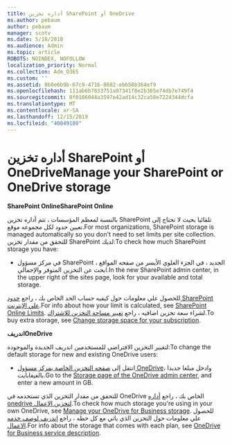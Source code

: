 ```yaml
---
title: أداره تخزين SharePoint أو OneDrive
ms.author: pebaum
author: pebaum
manager: scotv
ms.date: 5/18/2018
ms.audience: Admin
ms.topic: article
ROBOTS: NOINDEX, NOFOLLOW
localization_priority: Normal
ms.collection: Adm_O365
ms.custom: ''
ms.assetid: 8b0e6b9b-67c9-4716-8602-ebb58b364ef9
ms.openlocfilehash: 111ab6b7833751a97341f8e2b365e74db7e749f4
ms.sourcegitcommit: 0f0186044a3597e42ad14c32ca58e7224344dcfa
ms.translationtype: MT
ms.contentlocale: ar-SA
ms.lasthandoff: 12/15/2019
ms.locfileid: "40049180"
---
```

# <a name="manage-your-sharepoint-or-onedrive-storage"></a><span data-ttu-id="53de6-102">أداره تخزين SharePoint أو OneDrive</span><span class="sxs-lookup"><span data-stu-id="53de6-102">Manage your SharePoint or OneDrive storage</span></span>

 <span data-ttu-id="53de6-103">**SharePoint Online**</span><span class="sxs-lookup"><span data-stu-id="53de6-103">**SharePoint Online**</span></span>
  
<span data-ttu-id="53de6-104">بالنسبة لمعظم المؤسسات ، تتم أداره تخزين SharePoint تلقائيا بحيث لا تحتاج إلى تعيين حدود لكل مجموعه موقع.</span><span class="sxs-lookup"><span data-stu-id="53de6-104">For most organizations, SharePoint storage is managed automatically so you don't need to set limits per site collection.</span></span> <span data-ttu-id="53de6-105">للتحقق من مقدار تخزين SharePoint لديك:</span><span class="sxs-lookup"><span data-stu-id="53de6-105">To check how much SharePoint storage you have:</span></span>
  
- <span data-ttu-id="53de6-106">في مركز مسؤول SharePoint الجديد ، في الجزء العلوي الأيسر من صفحه المواقع ، ابحث عن التخزين المتوفر والإجمالي.</span><span class="sxs-lookup"><span data-stu-id="53de6-106">In the new SharePoint admin center, in the upper right of the sites page, look for your available and total storage.</span></span>
    
<span data-ttu-id="53de6-107">للحصول علي معلومات حول كيفيه حساب الحد الخاص بك ، راجع [حدود SharePoint علي الإنترنت](https://go.microsoft.com/fwlink/p/?LinkID=856113).</span><span class="sxs-lookup"><span data-stu-id="53de6-107">For info about how your limit is calculated, see [SharePoint Online Limits](https://go.microsoft.com/fwlink/p/?LinkID=856113).</span></span> <span data-ttu-id="53de6-108">لشراء سعة تخزين اضافيه ، راجع [تغيير مساحة التخزين للاشتراك](https://go.microsoft.com/fwlink/?linkid=866428).</span><span class="sxs-lookup"><span data-stu-id="53de6-108">To buy extra storage, see [Change storage space for your subscription](https://go.microsoft.com/fwlink/?linkid=866428).</span></span>
  
 <span data-ttu-id="53de6-109">**اندريف**</span><span class="sxs-lookup"><span data-stu-id="53de6-109">**OneDrive**</span></span>
  
<span data-ttu-id="53de6-110">لتغيير التخزين الافتراضي للمستخدمين اندريف الجديدة والموجودة:</span><span class="sxs-lookup"><span data-stu-id="53de6-110">To change the default storage for new and existing OneDrive users:</span></span>
  
- <span data-ttu-id="53de6-111">انتقل إلى [صفحه التخزين الخاصة بمركز مسؤول OneDrive](https://admin.onedrive.com/?v=StorageSettings)، وادخل مبلغا جديدا بالغيغابايت.</span><span class="sxs-lookup"><span data-stu-id="53de6-111">Go to the [Storage page of the OneDrive admin center](https://admin.onedrive.com/?v=StorageSettings), and enter a new amount in GB.</span></span>
    
<span data-ttu-id="53de6-112">للتحقق من مقدار التخزين الذي تستخدمه في OneDrive الخاص بك ، راجع [أداره onedrive لتخزين الاعمال](https://go.microsoft.com/fwlink/?linkid=866429).</span><span class="sxs-lookup"><span data-stu-id="53de6-112">To check how much storage you're using in your own OneDrive, see [Manage your OneDrive for Business storage](https://go.microsoft.com/fwlink/?linkid=866429).</span></span> <span data-ttu-id="53de6-113">للحصول علي معلومات حول التخزين الذي ياتي مع كل خطه ، راجع [اندريف لوصف خدمه الاعمال](https://go.microsoft.com/fwlink/p/?LinkID=826071).</span><span class="sxs-lookup"><span data-stu-id="53de6-113">For info about the storage that comes with each plan, see [OneDrive for Business service description](https://go.microsoft.com/fwlink/p/?LinkID=826071).</span></span>
  

